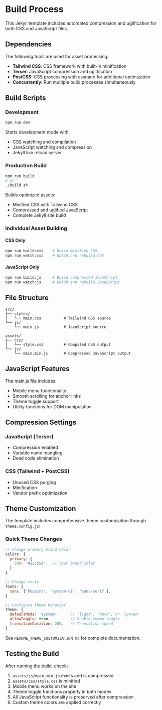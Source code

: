 # Build Process

This Jekyll template includes automated compression and uglification for both CSS and JavaScript files.

## Dependencies

The following tools are used for asset processing:

- **Tailwind CSS**: CSS framework with built-in minification
- **Terser**: JavaScript compression and uglification
- **PostCSS**: CSS processing with cssnano for additional optimization
- **Concurrently**: Run multiple build processes simultaneously

## Build Scripts

### Development
```bash
npm run dev
```
Starts development mode with:
- CSS watching and compilation
- JavaScript watching and compression
- Jekyll live reload server

### Production Build
```bash
npm run build
# or
./build.sh
```
Builds optimized assets:
- Minified CSS with Tailwind CSS
- Compressed and uglified JavaScript
- Complete Jekyll site build

### Individual Asset Building

#### CSS Only
```bash
npm run build:css    # Build minified CSS
npm run watch:css    # Watch and rebuild CSS
```

#### JavaScript Only
```bash
npm run build:js     # Build compressed JavaScript
npm run watch:js     # Watch and rebuild JavaScript
```

## File Structure

```
src/
├── styles/
│   └── main.css          # Tailwind CSS source
└── js/
    └── main.js           # JavaScript source

assets/
├── css/
│   └── style.css         # Compiled CSS output
└── js/
    └── main.min.js       # Compressed JavaScript output
```

## JavaScript Features

The main.js file includes:
- Mobile menu functionality
- Smooth scrolling for anchor links
- Theme toggle support
- Utility functions for DOM manipulation

## Compression Settings

### JavaScript (Terser)
- Compression enabled
- Variable name mangling
- Dead code elimination

### CSS (Tailwind + PostCSS)
- Unused CSS purging
- Minification
- Vendor prefix optimization

## Theme Customization

The template includes comprehensive theme customization through `theme.config.js`:

### Quick Theme Changes
```javascript
// Change primary brand color
colors: {
  primary: {
    500: '#22c55e',  // Your brand color
  }
}

// Change fonts
fonts: {
  sans: ['Poppins', 'system-ui', 'sans-serif'],
}

// Configure theme behavior
theme: {
  defaultMode: 'system',     // 'light', 'dark', or 'system'
  allowToggle: true,         // Enable theme toggle
  transitionDuration: 200,   // Transition speed
}
```

See `README_THEME_CUSTOMIZATION.md` for complete documentation.

## Testing the Build

After running the build, check:
1. `assets/js/main.min.js` exists and is compressed
2. `assets/css/style.css` is minified
3. Mobile menu works on the site
4. Theme toggle functions properly in both modes
5. All JavaScript functionality is preserved after compression
6. Custom theme colors are applied correctly